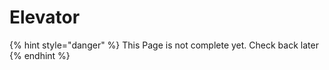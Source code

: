 # Elevator

{% hint style="danger" %}
This Page is not complete yet. Check back later
{% endhint %}

